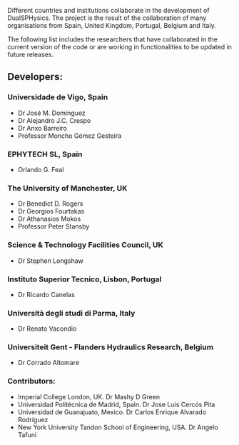Different countries and institutions collaborate in the development of DualSPHysics. The project is the result of the collaboration of many organisations from Spain, United Kingdom, Portugal, Belgium and Italy.

The following list includes the researchers that have collaborated in the current version
of the code or are working in functionalities to be updated in future releases.

## Developers:
### Universidade de Vigo, Spain
* Dr José M. Domínguez
* Dr Alejandro J.C. Crespo
* Dr Anxo Barreiro
* Professor Moncho Gómez Gesteira

### EPHYTECH SL, Spain
* Orlando G. Feal

### The University of Manchester, UK
* Dr Benedict D. Rogers
* Dr Georgios Fourtakas
* Dr Athanasios Mokos
* Professor Peter Stansby

### Science & Technology Facilities Council, UK
* Dr Stephen Longshaw

### Instituto Superior Tecnico, Lisbon, Portugal
* Dr Ricardo Canelas

### Università degli studi di Parma, Italy
* Dr Renato Vacondio

### Universiteit Gent - Flanders Hydraulics Research, Belgium
* Dr Corrado Altomare

### Contributors:
* Imperial College London, UK. Dr Mashy D Green
* Universidad Politécnica de Madrid, Spain. Dr Jose Luis Cercós Pita
* Universidad de Guanajuato, Mexico. Dr Carlos Enrique Alvarado Rodríguez
* New York University Tandon School of Engineering, USA. Dr Angelo Tafuni